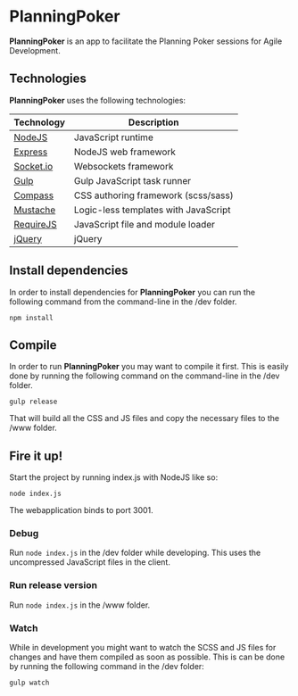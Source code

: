 PlanningPoker
==============
__PlanningPoker__ is an app to facilitate the Planning Poker sessions for Agile Development.

## Technologies
__PlanningPoker__ uses the following technologies:

| Technology                                                    | Description                           |
| ------------------------------------------------------------- | ------------------------------------- |
| [NodeJS](https://nodejs.org)                                  | JavaScript runtime                    |
| [Express](http://expressjs.com/)                              | NodeJS web framework                  |
| [Socket.io](http://socket.io/)                                | Websockets framework                  |
| [Gulp](http://gulpjs.com/)                                    | Gulp JavaScript task runner           |
| [Compass](http://compass-style.org)                           | CSS authoring framework (scss/sass)   |
| [Mustache](https://github.com/janl/mustache.js)               | Logic-less templates with JavaScript  |
| [RequireJS](http://requirejs.org)                             | JavaScript file and module loader     |
| [jQuery](http://jquery.com)                                   | jQuery                                |

## Install dependencies
In order to install dependencies for __PlanningPoker__ you can run the following command from the command-line 
in the /dev folder.
```
npm install
```

## Compile
In order to run __PlanningPoker__ you may want to compile it first. 
This is easily done by running the following command on the command-line in the /dev folder.
```
gulp release
```
That will build all the CSS and JS files and copy the necessary files to the /www folder.

## Fire it up!
Start the project by running index.js with NodeJS like so:
```
node index.js
```
The webapplication binds to port 3001.

### Debug
Run `node index.js` in the /dev folder while developing. This uses the uncompressed JavaScript files in the client.

### Run release version
Run `node index.js` in the /www folder.

### Watch
While in development you might want to watch the SCSS and JS files for changes and have them compiled as soon as possible.
This is can be done by running the following command in the /dev folder:
```
gulp watch
```
